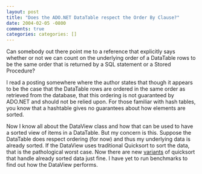 ```yaml
---
layout: post
title: "Does the ADO.NET DataTable respect the Order By Clause?"
date: 2004-02-05 -0800
comments: true
categories: categories: []
---
```

Can somebody out there point me to a reference that explicitly says
whether or not we can count on the underlying order of a DataTable rows
to be the same order that is returned by a SQL statement or a Stored
Procedure?

I read a posting somewhere where the author states that though it
appears to be the case that the DataTable rows are ordered in the same
order as retrieved from the database, that this ordering is not
guaranteed by ADO.NET and should not be relied upon. For those familiar
with hash tables, you know that a hashtable gives no guarantees about
how elements are sorted.

Now I know all about the DataView class and how that can be used to have
a sorted view of items in a DataTable. But my concern is this. Suppose
the DataTable does respect ordering (for now) and thus my underlying
data is already sorted. If the DataView uses traditional Quicksort to
sort the data, that is the pathological worst case. Now there are new
[variants](http://www.whitsoftdev.com/qsort/) of quicksort that handle
already sorted data just fine. I have yet to run benchmarks to find out
how the DataView performs.

